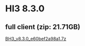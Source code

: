 # HI3 8.3.0  

## full client (zip: 21.71GB)  
[BH3_v8.3.0_e60bef2a98a1.7z](https://autopatchglb.honkaiimpact3.com/ptpublic/bh3_glb/20250617104942_MzSr5qhtpV5nMXTy/BH3_v8.3.0_e60bef2a98a1.7z)  
